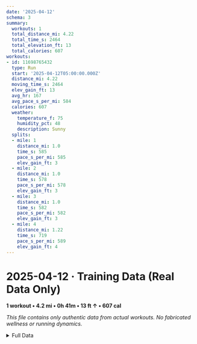 ```yaml
---
date: '2025-04-12'
schema: 3
summary:
  workouts: 1
  total_distance_mi: 4.22
  total_time_s: 2464
  total_elevation_ft: 13
  total_calories: 607
workouts:
- id: 11698765432
  type: Run
  start: '2025-04-12T05:00:00.000Z'
  distance_mi: 4.22
  moving_time_s: 2464
  elev_gain_ft: 13
  avg_hr: 167
  avg_pace_s_per_mi: 584
  calories: 607
  weather:
    temperature_f: 75
    humidity_pct: 48
    description: Sunny
  splits:
  - mile: 1
    distance_mi: 1.0
    time_s: 585
    pace_s_per_mi: 585
    elev_gain_ft: 3
  - mile: 2
    distance_mi: 1.0
    time_s: 578
    pace_s_per_mi: 578
    elev_gain_ft: 3
  - mile: 3
    distance_mi: 1.0
    time_s: 582
    pace_s_per_mi: 582
    elev_gain_ft: 3
  - mile: 4
    distance_mi: 1.22
    time_s: 719
    pace_s_per_mi: 589
    elev_gain_ft: 4
---
```

# 2025-04-12 · Training Data (Real Data Only)
**1 workout • 4.2 mi • 0h 41m • 13 ft ↑ • 607 cal**

*This file contains only authentic data from actual workouts. No fabricated wellness or running dynamics.*

<details>
<summary>Full Data</summary>

```json
{
  "date": "2025-04-12",
  "schema": 3,
  "summary": {
    "workouts": 1,
    "total_distance_mi": 4.22,
    "total_time_s": 2464,
    "total_elevation_ft": 13,
    "total_calories": 607
  },
  "workouts": [
    {
      "id": 11698765432,
      "type": "Run",
      "start": "2025-04-12T05:00:00.000Z",
      "distance_mi": 4.22,
      "moving_time_s": 2464,
      "elev_gain_ft": 13,
      "avg_hr": 167,
      "avg_pace_s_per_mi": 584,
      "calories": 607,
      "weather": {
        "temperature_f": 75,
        "humidity_pct": 48,
        "description": "Sunny"
      },
      "splits": [
        {
          "mile": 1,
          "distance_mi": 1.0,
          "time_s": 585,
          "pace_s_per_mi": 585,
          "elev_gain_ft": 3
        },
        {
          "mile": 2,
          "distance_mi": 1.0,
          "time_s": 578,
          "pace_s_per_mi": 578,
          "elev_gain_ft": 3
        },
        {
          "mile": 3,
          "distance_mi": 1.0,
          "time_s": 582,
          "pace_s_per_mi": 582,
          "elev_gain_ft": 3
        },
        {
          "mile": 4,
          "distance_mi": 1.22,
          "time_s": 719,
          "pace_s_per_mi": 589,
          "elev_gain_ft": 4
        }
      ]
    }
  ]
}
```
</details>
